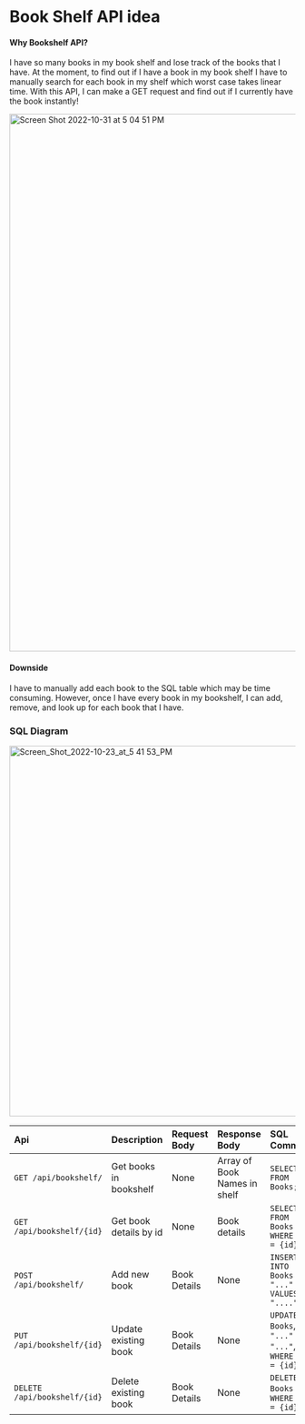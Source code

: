 # Book Shelf API idea

#### Why Bookshelf API?

I have so many books in my book shelf and lose track of the books that I have. At the moment, to find out if I have a book in my book shelf I have to manually search for each book in my shelf which worst case takes linear time. With this API, I can make a GET request and find out if I currently have the book instantly!

<img width="946" alt="Screen Shot 2022-10-31 at 5 04 51 PM" src="https://user-images.githubusercontent.com/24259728/199110423-79e9c83f-20da-42b0-9e7d-9fb111571eb6.png">

#### Downside

I have to manually add each book to the SQL table which may be time consuming. However, once I have every book in my bookshelf, I can add, remove, and look up for each book that I have.

### SQL Diagram
<img width="652" alt="Screen_Shot_2022-10-23_at_5 41 53_PM" src="https://user-images.githubusercontent.com/24259728/197421663-ecf2fc49-15e4-4a61-96db-4b0ff8a18722.png">

| Api              | Description     | Request Body | Response Body     | SQL Command | 
| :--------        | :------- | :-------- | :------- | :--------------- |
| `GET /api/bookshelf/` | Get books in bookshelf | None | Array of Book Names in shelf | `SELECT * FROM Books;`|
| `GET /api/bookshelf/{id}` | Get book details by id | None | Book details | `SELECT * FROM Books WHERE Id = {id};` |
| `POST /api/bookshelf/` | Add new book | Book Details | None     | `INSERT INTO Books "..." VALUES "...."` |
| `PUT /api/bookshelf/{id}` | Update existing book | Book Details | None     | `UPDATE Books`, `SET "..." = "..."`, `WHERE Id = {id};`|
| `DELETE /api/bookshelf/{id}` | Delete existing book | Book Details | None     | `DELETE Books` , `WHERE Id = {id}`|
